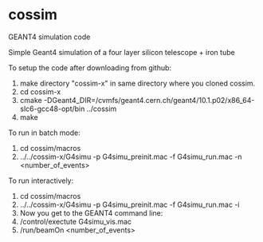 # cossim
GEANT4 simulation code 

Simple Geant4 simulation of a four layer silicon telescope + iron tube

To setup the code after downloading from github:
1. make directory "cossim-x" in same directory where you cloned cossim. 
2. cd cossim-x
3. cmake -DGeant4_DIR=/cvmfs/geant4.cern.ch/geant4/10.1.p02/x86_64-slc6-gcc48-opt/bin ../cossim
4. make

To run in batch mode:
1. cd cossim/macros
2. ../../cossim-x/G4simu -p G4simu_preinit.mac -f G4simu_run.mac -n <number_of_events>

To run interactively:
1. cd cossim/macros
2. ../../cossim-x/G4simu -p G4simu_preinit.mac -f G4simu_run.mac -i
3. Now you get to the GEANT4 command line:
4. /control/exectute G4simu_vis.mac
5. /run/beamOn <number_of_events>
